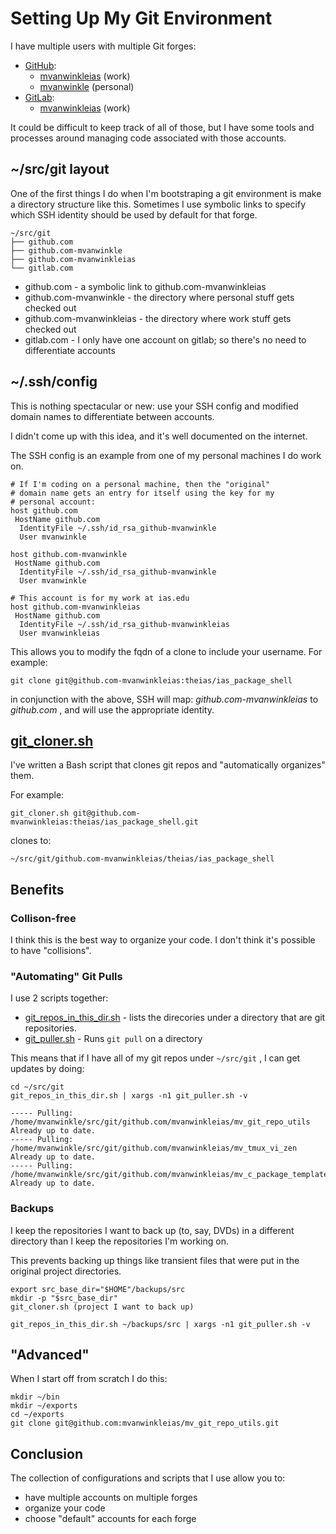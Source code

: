 # Setting Up My Git Environment

I have multiple users with multiple Git forges:

* [GitHub](https://github.com):
	* [mvanwinkleias](https://github.com/mvanwinkleias) (work)
	* [mvanwinkle](https://github.com/mvanwinkle) (personal)
* [GitLab](https://gitlab.com):
	* [mvanwinkleias](https://gitlab.com/mvanwinkleias) (work)

It could be difficult to keep track of all of those, but
I have some tools and processes around managing code associated
with those accounts.

## ~/src/git layout

One of the first things I do when I'm bootstraping a git environment
is make a directory structure like this.  Sometimes I use symbolic
links to specify which SSH identity should be used by default for
that forge.

```
~/src/git
├── github.com 
├── github.com-mvanwinkle
├── github.com-mvanwinkleias
└── gitlab.com
```

* github.com - a symbolic link to github.com-mvanwinkleias 
* github.com-mvanwinkle - the directory where personal stuff gets checked out
* github.com-mvanwinkleias - the directory where work stuff gets checked out
* gitlab.com - I only have one account on gitlab; so there's no need to differentiate accounts

## ~/.ssh/config

This is nothing spectacular or new: use your SSH config
and modified domain names to differentiate between accounts.

I didn't come up with this idea, and it's well documented on the internet.

The SSH config is an example from one of my personal machines I do work on.

```
# If I'm coding on a personal machine, then the "original"
# domain name gets an entry for itself using the key for my
# personal account:
host github.com
 HostName github.com
  IdentityFile ~/.ssh/id_rsa_github-mvanwinkle
  User mvanwinkle

host github.com-mvanwinkle
 HostName github.com
  IdentityFile ~/.ssh/id_rsa_github-mvanwinkle
  User mvanwinkle

# This account is for my work at ias.edu
host github.com-mvanwinkleias
 HostName github.com
  IdentityFile ~/.ssh/id_rsa_github-mvanwinkleias
  User mvanwinkleias

```

This allows you to modify the fqdn of a clone to include your username.
For example:

```
git clone git@github.com-mvanwinkleias:theias/ias_package_shell
```
in conjunction with the above, SSH will map: *github.com-mvanwinkleias*
to *github.com* , and will use the appropriate identity.

## [git_cloner.sh](https://github.com/mvanwinkleias/mv_git_repo_utils/blob/master/src/bin/git_cloner.sh)

I've written a Bash script that clones git repos and "automatically organizes"
them.

For example:
```
git_cloner.sh git@github.com-mvanwinkleias:theias/ias_package_shell.git
```

clones to:

```
~/src/git/github.com-mvanwinkleias/theias/ias_package_shell
```

## Benefits

### Collison-free

I think this is the best way to organize your code.  I don't think
it's possible to have "collisions".

### "Automating" Git Pulls

I use 2 scripts together:

* [git_repos_in_this_dir.sh](https://github.com/mvanwinkleias/mv_git_repo_utils/blob/master/src/bin/git_repos_in_this_dir.sh) - lists the direcories under a directory that are git repositories.
* [git_puller.sh](https://github.com/mvanwinkleias/mv_git_repo_utils/blob/master/src/bin/git_puller.sh) - Runs ```git pull``` on a directory

This means that if I have all of my git repos under ```~/src/git``` , I can get updates by doing:

```
cd ~/src/git
git_repos_in_this_dir.sh | xargs -n1 git_puller.sh -v
```

```
----- Pulling: /home/mvanwinkle/src/git/github.com/mvanwinkleias/mv_git_repo_utils
Already up to date.
----- Pulling: /home/mvanwinkle/src/git/github.com/mvanwinkleias/mv_tmux_vi_zen
Already up to date.
----- Pulling: /home/mvanwinkle/src/git/github.com/mvanwinkleias/mv_c_package_template_test
Already up to date.
```

### Backups

I keep the repositories I want to back up (to, say, DVDs) in a different
directory than I keep the repositories I'm working on.

This prevents backing up things like transient files that were put
in the original project directories.

```
export src_base_dir="$HOME"/backups/src
mkdir -p "$src_base_dir"
git_cloner.sh (project I want to back up)
```


```
git_repos_in_this_dir.sh ~/backups/src | xargs -n1 git_puller.sh -v
```

## "Advanced"

When I start off from scratch I do this:

```
mkdir ~/bin
mkdir ~/exports
cd ~/exports
git clone git@github.com:mvanwinkleias/mv_git_repo_utils.git
```

## Conclusion

The collection of configurations and scripts that I use allow
you to:

* have multiple accounts on multiple forges
* organize your code
* choose "default" accounts for each forge


